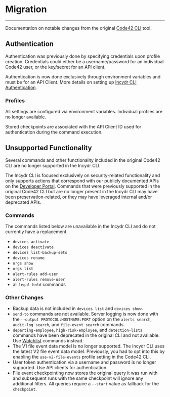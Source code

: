 # Migration

---

Documentation on notable changes from the original [Code42 CLI](https://clidocs.code42.com/en/stable/) tool.

## Authentication

Authentication was previously done by specifying credentials upon profile creation.  Credentials could either be a username/password for an individual Code42 user, or the key/secret for an API client.

Authentication is now done exclusively through environment variables and must be for an API Client.  More details on setting up [Incydr CLI Authentication](index.md#Authentication).

### Profiles

All settings are configured via environment variables.  Individual profiles are no longer available.

Stored checkpoints are associated with the API Client ID used for authentication during the command execution.

## Unsupported Functionality

Several commands and other functionality included in the original Code42 CLI are no longer supported in the Incydr CLI.

The Incydr CLI is focused exclusively on security-related functionality and only supports actions that correspond with our publicly documented APIs on the [Developer Portal](https://developer.code42.com/).
Commands that were previously supported in the original Code42 CLI but are no longer present in the Incydr CLI may have been preservation-related, or they may have leveraged internal and/or deprecated APIs.

### Commands

The commands listed below are unavailable in the Incydr CLI and do not currently have a replacement.

* `devices activate`
* `devices deactivate`
* `devices list-backup-sets`
* `devices rename`
* `orgs show`
* `orgs list`
* `alert-rules add-user`
* `alert-rules remove-user`
* all `legal-hold` commands

### Other Changes

* Backup data is not included in `devices list` and `devices show`.
* `send-to` commands are not available.  Server logging is now done with the `--output PROTOCOL:HOSTNAME:PORT` option on the `alerts search`, `audit-log search`, and `file-event search` commands.
* `departing-employee`, `high-risk-employee`, and `detection-lists` commands have been deprecated in the original CLI and not available. Use [Watchlist](cmds/watchlists.md) commands instead.
* The V1 file event data model is no longer supported. The Incydr CLI uses the latest V2 file event data model.  Previously, you had to opt into this by enabling the `use-v2-file-events` profile setting in the Code42 CLI.
* User token authentication via a username and password is no longer supported. Use API clients for authentication.
* File event checkpointing now stores the original query it was run with and subsequent runs with the same checkpoint will ignore any additional filters.  All queries require a `--start` value as fallback for the `checkpoint`.
